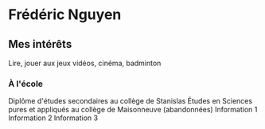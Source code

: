 # Frédéric Nguyen
## Mes intérêts
Lire, jouer aux jeux vidéos, cinéma, badminton
### À l'école
Diplôme d'études secondaires au collège de Stanislas
Études en Sciences pures et appliqués au collège de Maisonneuve (abandonnées)
Information 1
Information 2
Information 3
